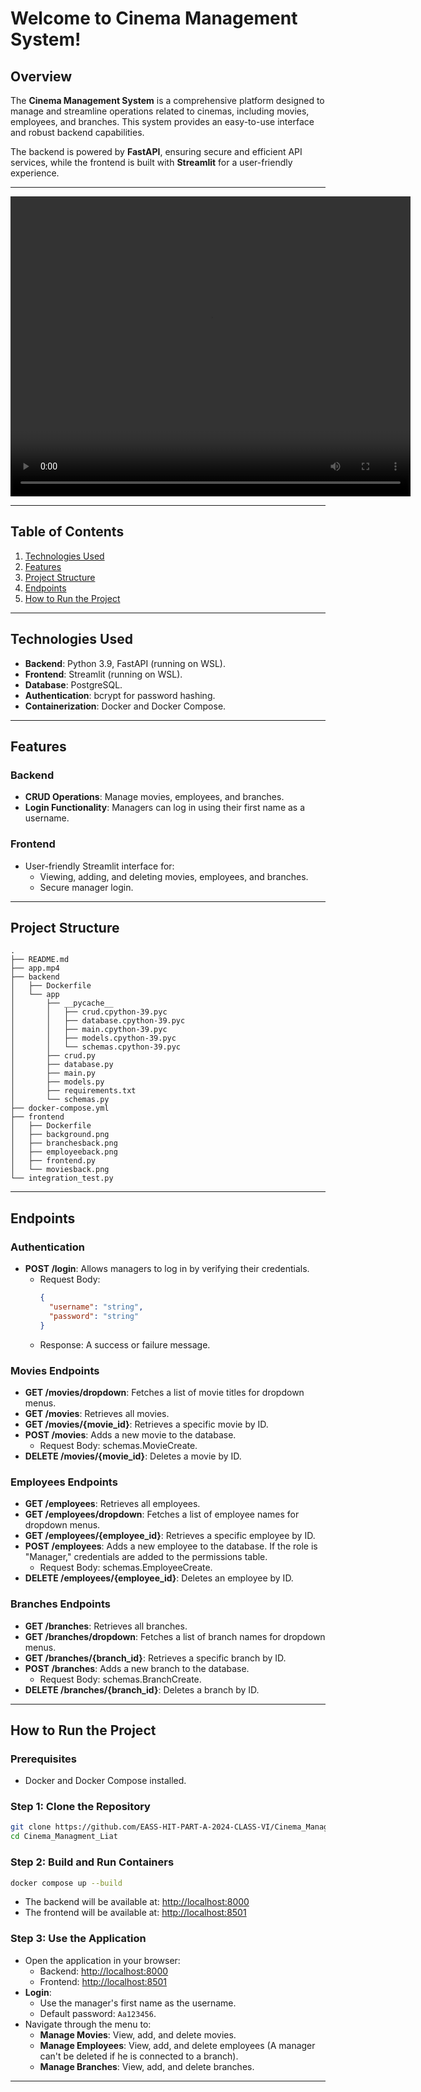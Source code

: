 # Welcome to Cinema Management System!

## Overview
The **Cinema Management System** is a comprehensive platform designed to manage and streamline operations related to cinemas, including movies, employees, and branches. This system provides an easy-to-use interface and robust backend capabilities.

The backend is powered by **FastAPI**, ensuring secure and efficient API services, while the frontend is built with **Streamlit** for a user-friendly experience.

---

<video width="640" height="480" controls>
  <source src="app.mp4" type="video/mp4">
  Sorry, your browser doesn't support embedded videos.
</video>

---
## Table of Contents
1. [Technologies Used](#technologies-used)
2. [Features](#features)
3. [Project Structure](#project-structure)
4. [Endpoints](#endpoints)
5. [How to Run the Project](#how-to-run-the-project)

---

## Technologies Used
- **Backend**: Python 3.9, FastAPI (running on WSL).
- **Frontend**: Streamlit (running on WSL).
- **Database**: PostgreSQL.
- **Authentication**: bcrypt for password hashing.
- **Containerization**: Docker and Docker Compose.

---

## Features
### Backend
- **CRUD Operations**: Manage movies, employees, and branches.
- **Login Functionality**: Managers can log in using their first name as a username.

### Frontend
- User-friendly Streamlit interface for:
  - Viewing, adding, and deleting movies, employees, and branches.
  - Secure manager login.

---

## Project Structure
```plaintext
.
├── README.md
├── app.mp4
├── backend
│   ├── Dockerfile
│   └── app
│       ├── __pycache__
│       │   ├── crud.cpython-39.pyc
│       │   ├── database.cpython-39.pyc
│       │   ├── main.cpython-39.pyc
│       │   ├── models.cpython-39.pyc
│       │   └── schemas.cpython-39.pyc
│       ├── crud.py
│       ├── database.py
│       ├── main.py
│       ├── models.py
│       ├── requirements.txt
│       └── schemas.py
├── docker-compose.yml
├── frontend
│   ├── Dockerfile
│   ├── background.png
│   ├── branchesback.png
│   ├── employeeback.png
│   ├── frontend.py
│   └── moviesback.png
└── integration_test.py
```
---

## Endpoints

### Authentication
- **POST /login**: Allows managers to log in by verifying their credentials.
  - Request Body:
    ```json
    {
      "username": "string",
      "password": "string"
    }
    ```
  - Response: A success or failure message.

### Movies Endpoints
- **GET /movies/dropdown**: Fetches a list of movie titles for dropdown menus.
- **GET /movies**: Retrieves all movies.
- **GET /movies/{movie_id}**: Retrieves a specific movie by ID.
- **POST /movies**: Adds a new movie to the database.
  - Request Body: schemas.MovieCreate.
- **DELETE /movies/{movie_id}**: Deletes a movie by ID.

### Employees Endpoints
- **GET /employees**: Retrieves all employees.
- **GET /employees/dropdown**: Fetches a list of employee names for dropdown menus.
- **GET /employees/{employee_id}**: Retrieves a specific employee by ID.
- **POST /employees**: Adds a new employee to the database. If the role is "Manager," credentials are added to the permissions table.
  - Request Body: schemas.EmployeeCreate.
- **DELETE /employees/{employee_id}**: Deletes an employee by ID.

### Branches Endpoints
- **GET /branches**: Retrieves all branches.
- **GET /branches/dropdown**: Fetches a list of branch names for dropdown menus.
- **GET /branches/{branch_id}**: Retrieves a specific branch by ID.
- **POST /branches**: Adds a new branch to the database.
  - Request Body: schemas.BranchCreate.
- **DELETE /branches/{branch_id}**: Deletes a branch by ID.

---

## How to Run the Project

### Prerequisites
- Docker and Docker Compose installed.

### Step 1: Clone the Repository
```bash
git clone https://github.com/EASS-HIT-PART-A-2024-CLASS-VI/Cinema_Managment_Liat.git
cd Cinema_Managment_Liat
```

### Step 2: Build and Run Containers
```bash
docker compose up --build
```
- The backend will be available at: [http://localhost:8000](http://localhost:8000)
- The frontend will be available at: [http://localhost:8501](http://localhost:8501)

### Step 3: Use the Application
- Open the application in your browser:
  - Backend: [http://localhost:8000](http://localhost:8000)
  - Frontend: [http://localhost:8501](http://localhost:8501)
- **Login**:
  - Use the manager's first name as the username.
  - Default password: `Aa123456`.
- Navigate through the menu to:
  - **Manage Movies**: View, add, and delete movies.
  - **Manage Employees**: View, add, and delete employees (A manager can't be deleted if he is connected to a branch).
  - **Manage Branches**: View, add, and delete branches.

---

